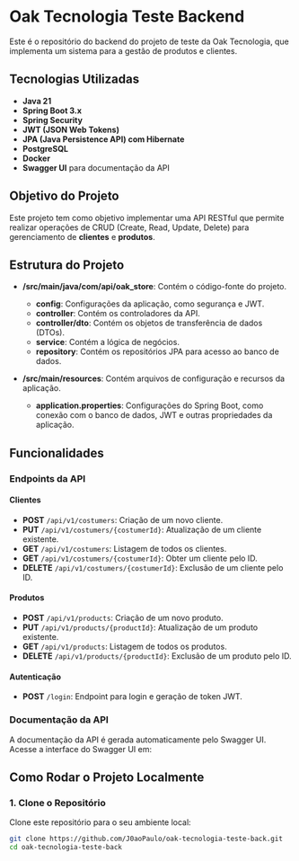 # Oak Tecnologia Teste Backend

Este é o repositório do backend do projeto de teste da Oak Tecnologia, que implementa um sistema para a gestão de produtos e clientes.

## Tecnologias Utilizadas

- **Java 21**
- **Spring Boot 3.x**
- **Spring Security**
- **JWT (JSON Web Tokens)**
- **JPA (Java Persistence API) com Hibernate**
- **PostgreSQL**
- **Docker**
- **Swagger UI** para documentação da API

## Objetivo do Projeto

Este projeto tem como objetivo implementar uma API RESTful que permite realizar operações de CRUD (Create, Read, Update, Delete) para gerenciamento de **clientes** e **produtos**.

## Estrutura do Projeto

- **/src/main/java/com/api/oak_store**: Contém o código-fonte do projeto.
    - **config**: Configurações da aplicação, como segurança e JWT.
    - **controller**: Contém os controladores da API.
    - **controller/dto**: Contém os objetos de transferência de dados (DTOs).
    - **service**: Contém a lógica de negócios.
    - **repository**: Contém os repositórios JPA para acesso ao banco de dados.

- **/src/main/resources**: Contém arquivos de configuração e recursos da aplicação.
    - **application.properties**: Configurações do Spring Boot, como conexão com o banco de dados, JWT e outras propriedades da aplicação.

## Funcionalidades

### Endpoints da API

#### Clientes

- **POST** `/api/v1/costumers`: Criação de um novo cliente.
- **PUT** `/api/v1/costumers/{costumerId}`: Atualização de um cliente existente.
- **GET** `/api/v1/costumers`: Listagem de todos os clientes.
- **GET** `/api/v1/costumers/{costumerId}`: Obter um cliente pelo ID.
- **DELETE** `/api/v1/costumers/{costumerId}`: Exclusão de um cliente pelo ID.

#### Produtos

- **POST** `/api/v1/products`: Criação de um novo produto.
- **PUT** `/api/v1/products/{productId}`: Atualização de um produto existente.
- **GET** `/api/v1/products`: Listagem de todos os produtos.
- **DELETE** `/api/v1/products/{productId}`: Exclusão de um produto pelo ID.

#### Autenticação

- **POST** `/login`: Endpoint para login e geração de token JWT.

### Documentação da API

A documentação da API é gerada automaticamente pelo Swagger UI. Acesse a interface do Swagger UI em:

## Como Rodar o Projeto Localmente

### 1. Clone o Repositório

Clone este repositório para o seu ambiente local:

```bash
git clone https://github.com/J0aoPaulo/oak-tecnologia-teste-back.git
cd oak-tecnologia-teste-back
